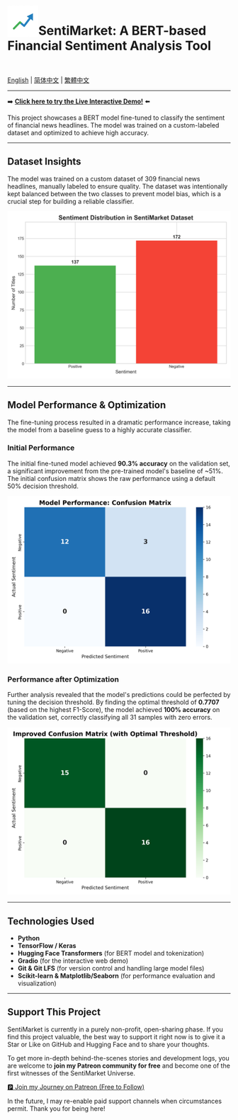 <img src="graphs/sentimarket_logo.png" alt="SentiMarket Logo" width="70" align="left">

# SentiMarket: A BERT-based Financial Sentiment Analysis Tool
<br>

[English](README.md) | [简体中文](README_zh-CN.md) | [繁體中文](README_zh-HK.md)

---

➡️ **[Click here to try the Live Interactive Demo!](https://huggingface.co/spaces/charlieskyward/SentiMarket)** ⬅️

This project showcases a BERT model fine-tuned to classify the sentiment of financial news headlines. The model was trained on a custom-labeled dataset and optimized to achieve high accuracy.

---

## Dataset Insights

The model was trained on a custom dataset of 309 financial news headlines, manually labeled to ensure quality. The dataset was intentionally kept balanced between the two classes to prevent model bias, which is a crucial step for building a reliable classifier.

![Dataset Distribution](graphs/sentiment_distribution.png)

---

## Model Performance & Optimization

The fine-tuning process resulted in a dramatic performance increase, taking the model from a baseline guess to a highly accurate classifier.

### Initial Performance
The initial fine-tuned model achieved **90.3% accuracy** on the validation set, a significant improvement from the pre-trained model's baseline of ~51%. The initial confusion matrix shows the raw performance using a default 50% decision threshold.

![Initial Confusion Matrix](graphs/confusion_matrix.png)

### Performance after Optimization
Further analysis revealed that the model's predictions could be perfected by tuning the decision threshold. By finding the optimal threshold of **0.7707** (based on the highest F1-Score), the model achieved **100% accuracy** on the validation set, correctly classifying all 31 samples with zero errors.

![Improved Confusion Matrix](graphs/improved_confusion_matrix.png)

---

## Technologies Used

* **Python**
* **TensorFlow / Keras**
* **Hugging Face Transformers** (for BERT model and tokenization)
* **Gradio** (for the interactive web demo)
* **Git & Git LFS** (for version control and handling large model files)
* **Scikit-learn & Matplotlib/Seaborn** (for performance evaluation and visualization)

---
  
## Support This Project

SentiMarket is currently in a purely non-profit, open-sharing phase. If you find this project valuable, the best way to support it right now is to give it a Star or Like on GitHub and Hugging Face and to share your thoughts.

To get more in-depth behind-the-scenes stories and development logs, you are welcome to **join my Patreon community for free** and become one of the first witnesses of the SentiMarket Universe.

[🅿️ Join my Journey on Patreon (Free to Follow)](https://www.patreon.com/your-patreon-username)

In the future, I may re-enable paid support channels when circumstances permit. Thank you for being here!
